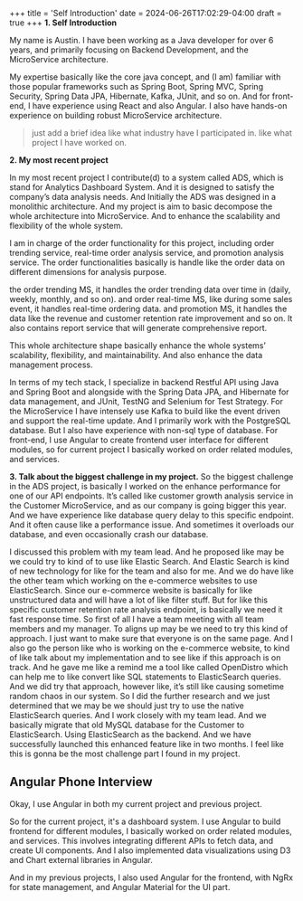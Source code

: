 +++
title = 'Self Introduction'
date = 2024-06-26T17:02:29-04:00
draft = true
+++
**1. Self Introduction**

My name is Austin. I have been working as a Java developer for over 6 years, and primarily focusing on Backend Development, and the MicroService architecture.

My expertise basically like the core java concept,
and (I am) familiar with those popular frameworks such as Spring Boot, Spring MVC, Spring Security, Spring Data JPA, Hibernate, Kafka, JUnit, and so on.
And for front-end, I have experience using React and also Angular.
I also have hands-on experience on building robust MicroService architecture.
> just add a brief idea like what industry have I participated in. like what project I have worked on.

**2. My most recent project**

In my most recent project I contribute(d) to a system called ADS, which is stand for Analytics Dashboard System.
And it is designed to satisfy the company’s data analysis needs. 
And Initially the ADS was designed in a monolithic architecture. 
And my project is aim to basic decompose the whole architecture into MicroService. 
And to enhance the scalability and flexibility of the whole system.

I am in charge of the order functionality for this project, including order trending service, real-time order analysis service, and promotion analysis service.
The order functionalities basically is handle like the order data on different dimensions for analysis purpose.

the order trending MS, it handles the order trending data over time in (daily, weekly, monthly, and so on).
and order real-time MS, like during some sales event, it handles real-time ordering data.
and promotion MS, it handles the data like the revenue and customer retention rate improvement and so on.
It also contains report service that will generate comprehensive report.

This whole architecture shape basically enhance the whole systems’ scalability, flexibility, and maintainability. 
And also enhance the data management process.

In terms of my tech stack, I specialize in backend Restful API using Java and Spring Boot and alongside with the Spring Data JPA, and Hibernate for data management, and JUnit, TestNG and Selenium for Test Strategy. 
For the MicroService I have intensely use Kafka to build like the event driven and support the real-time update.
And I primarily work with the PostgreSQL database. But I also have experience with non-sql type of database.
For front-end, I use Angular to create frontend user interface for different modules, so for current project I basically worked on order related modules, and services.

**3. Talk about the biggest challenge in my project.**
So the biggest challenge in the ADS project, is basically I worked on the enhance performance for one of our API endpoints. It’s called like customer growth analysis service in the Customer MicroService, and as our company is going bigger this year. And we have experience like database query delay to this specific endpoint. And it often cause like a performance issue. And sometimes it overloads our database, and even occasionally crash our database.

I discussed this problem with my team lead. And he proposed like may be we could try to kind of to use like Elastic Search. And Elastic Search is kind of new technology for like for the team and also for me. And we do have like the other team which working on the e-commerce websites to use ElasticSearch. Since our e-commerce website is basically for like unstructured data and will have a lot of like filter stuff. But for like this specific customer retention rate analysis endpoint, is basically we need it fast response time. So first of all I have a team meeting with all team members and my manager. To aligns up may be we need to try this kind of approach. I just want to make sure that everyone is on the same page. And I also go the person like who is working on the e-commerce website, to kind of like talk about my implementation and to see like if this approach is on track. And he gave me like a remind me a tool like called OpenDistro which can help me to like convert like SQL statements to ElasticSearch queries. And we did try that approach, however like, it’s still like causing sometime random chaos in our system. So I did the further research and we just determined that we may be we should just try to use the native ElasticSearch queries. And I work closely with my team lead. And we basically migrate that old MySQL database for the Customer to ElasticSearch. Using ElasticSearch as the backend. And we have successfully launched this enhanced feature like in two months. I feel like this is gonna be the most challenge part I found in my project.

## Angular Phone Interview
Okay, I use Angular in both my current project and previous project.

So for the current project, it's a dashboard system. I use Angular to build frontend for different modules, I basically worked on order related modules, and services. This involves integrating different APIs to fetch data, and create UI components. And I also implemented data visualizations using D3 and Chart external libraries in Angular.

And in my previous projects, I also used Angular for the frontend, with NgRx for state management, and Angular Material for the UI part.
